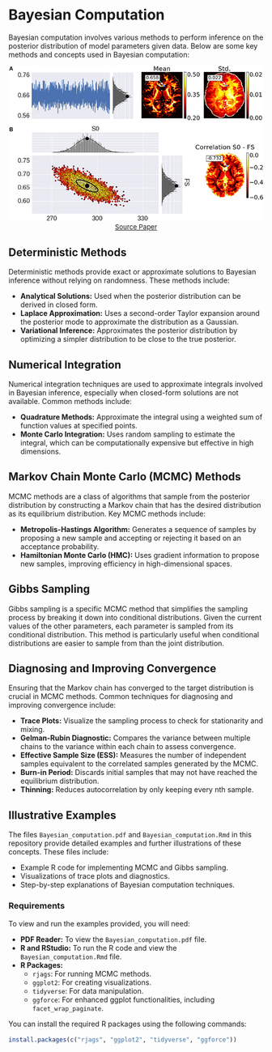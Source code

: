 # Bayesian Computation
Bayesian computation involves various methods to perform inference on the posterior distribution of model parameters given data. Below are some key methods and concepts used in Bayesian computation:


<p align="center">
  <img src="./MCMC.jpeg" alt="./MCMC.jpeg" width="700" />
  <br />
  <span style="font-size: small;">
    <a href="https://www.frontiersin.org/articles/10.3389/fninf.2018.00097/full" target="_blank">Source Paper</a>
  </span>
</p>


## Deterministic Methods
Deterministic methods provide exact or approximate solutions to Bayesian inference without relying on randomness. These methods include:

- **Analytical Solutions:** Used when the posterior distribution can be derived in closed form.
- **Laplace Approximation:** Uses a second-order Taylor expansion around the posterior mode to approximate the distribution as a Gaussian.
- **Variational Inference:** Approximates the posterior distribution by optimizing a simpler distribution to be close to the true posterior.

## Numerical Integration
Numerical integration techniques are used to approximate integrals involved in Bayesian inference, especially when closed-form solutions are not available. Common methods include:

- **Quadrature Methods:** Approximate the integral using a weighted sum of function values at specified points.
- **Monte Carlo Integration:** Uses random sampling to estimate the integral, which can be computationally expensive but effective in high dimensions.

## Markov Chain Monte Carlo (MCMC) Methods
MCMC methods are a class of algorithms that sample from the posterior distribution by constructing a Markov chain that has the desired distribution as its equilibrium distribution. Key MCMC methods include:

- **Metropolis-Hastings Algorithm:** Generates a sequence of samples by proposing a new sample and accepting or rejecting it based on an acceptance probability.
- **Hamiltonian Monte Carlo (HMC):** Uses gradient information to propose new samples, improving efficiency in high-dimensional spaces.

## Gibbs Sampling
Gibbs sampling is a specific MCMC method that simplifies the sampling process by breaking it down into conditional distributions. Given the current values of the other parameters, each parameter is sampled from its conditional distribution. This method is particularly useful when conditional distributions are easier to sample from than the joint distribution.

## Diagnosing and Improving Convergence
Ensuring that the Markov chain has converged to the target distribution is crucial in MCMC methods. Common techniques for diagnosing and improving convergence include:

- **Trace Plots:** Visualize the sampling process to check for stationarity and mixing.
- **Gelman-Rubin Diagnostic:** Compares the variance between multiple chains to the variance within each chain to assess convergence.
- **Effective Sample Size (ESS):** Measures the number of independent samples equivalent to the correlated samples generated by the MCMC.
- **Burn-in Period:** Discards initial samples that may not have reached the equilibrium distribution.
- **Thinning:** Reduces autocorrelation by only keeping every nth sample.

## Illustrative Examples
The files `Bayesian_computation.pdf` and `Bayesian_computation.Rmd` in this repository provide detailed examples and further illustrations of these concepts. These files include:

- Example R code for implementing MCMC and Gibbs sampling.
- Visualizations of trace plots and diagnostics.
- Step-by-step explanations of Bayesian computation techniques.

### Requirements
To view and run the examples provided, you will need:

- **PDF Reader:** To view the `Bayesian_computation.pdf` file.
- **R and RStudio:** To run the R code and view the `Bayesian_computation.Rmd` file.
- **R Packages:**
  - `rjags`: For running MCMC methods.
  - `ggplot2`: For creating visualizations.
  - `tidyverse`: For data manipulation.
  - `ggforce`: For enhanced ggplot functionalities, including `facet_wrap_paginate`.

You can install the required R packages using the following commands:
```r
install.packages(c("rjags", "ggplot2", "tidyverse", "ggforce"))

